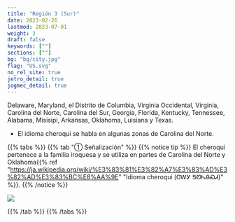 ```yaml
---
title: "Región 3 (Sur)"
date: 2023-02-26
lastmod: 2023-07-01
weight: 3
draft: false
keywords: [""]
sections: [""]
bg: "bg/city.jpg"
flag: "US.svg"
no_rel_site: true
jetro_detail: true
jogmec_detail: true
---
```



<div class="main-desciption country-description">
Delaware, Maryland, el Distrito de Columbia, Virginia Occidental, Virginia, Carolina del Norte, Carolina del Sur, Georgia, Florida, Kentucky, Tennessee, Alabama, Misisipi, Arkansas, Oklahoma, Luisiana y Texas.
</div>


<div class="main-desciption country-description">
    <ul class="rule-list">
        <li>El idioma cheroqui se habla en algunas zonas de Carolina del Norte.</li>
    </ul>
</div>


{{% tabs %}}
{{% tab "① Señalización" %}}
{{% notice tip %}}
El cheroqui pertenece a la familia iroquesa y se utiliza en partes de Carolina del Norte y Oklahoma{{% ref "https://ja.wikipedia.org/wiki/%E3%83%81%E3%82%A7%E3%83%AD%E3%82%AD%E3%83%BC%E8%AA%9E" "Idioma cheroqui (ᏣᎳᎩ ᎦᏬᏂᎯᏍᏗ)" %}}.
{{% /notice %}}

<div class="googlemap-if">
<img src="/rule/n_america/usa/region3/cherokee_stop_sign_png.jpg">
</div>

{{% /tab %}}
{{% /tabs %}}
